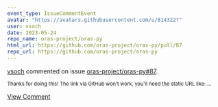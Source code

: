 ```yaml
---
event_type: IssueCommentEvent
avatar: "https://avatars.githubusercontent.com/u/814322?"
user: vsoch
date: 2023-05-24
repo_name: oras-project/oras-py
html_url: https://github.com/oras-project/oras-py/pull/87
repo_url: https://github.com/oras-project/oras-py
---
```


<a href='https://github.com/vsoch' target='_blank'>vsoch</a> commented on issue <a href='https://github.com/oras-project/oras-py/pull/87' target='_blank'>oras-project/oras-py#87</a>.

<small>Thanks for doing this! The link via GitHub won't work, you'll need the static URL like:...</small>

<a href='https://github.com/oras-project/oras-py/pull/87' target='_blank'>View Comment</a>